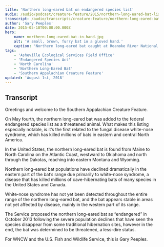 ```yaml
---
title: 'Northern long-eared bat on endangered species list'
audio: /audio/podcast/creature-feature/2015/northern-long-eared-bat-listing.mp3
transcript: /audio/transcripts/creature-feature/northern-long-eared-bat-on-the-endangered-species-list.pdf
author: 'Gary Peeples'
date: 2015-05-18T00:00:00.000Z
hero:
    name: northern-long-eared-bat-in-hand.jpg
    alt: 'A small, brown, furry bat in a gloved hand.'
    caption: 'Northern long-eared bat caught at Roanoke River National Wildlife Refuge. Photo by USFWS.'
tags:
    - 'Asheville Ecological Services Field Office'
    - 'Endangered Species Act'
    - 'North Carolina'
    - 'Northern Long-Eared Bat'
    - 'Southern Appalachian Creature Feature'
updated: 'August 1st, 2018'
---
```


## Transcript

Greetings and welcome to the Southern Appalachian Creature Feature.

On May fourth, the northern long-eared bat was added to the federal endangered species list as a threatened animal. What makes this listing especially notable, is it’s the first related to the fungal disease white-nose syndrome, which has killed millions of bats in eastern and central North America.

In the United States, the northern long-eared bat is found from Maine to North Carolina on the Atlantic Coast, westward to Oklahoma and north through the Dakotas, reaching into eastern Montana and Wyoming.

Northern long-eared bat populations have declined dramatically in the eastern part of the bat’s range due primarily to white-nose syndrome, a disease that has killed millions of cave-hibernating bats of many species in the United States and Canada.

White-nose syndrome has not yet been detected throughout the entire range of the northern long-eared bat, and the bat appears stable in areas not yet affected by disease, mainly in the western part of its range.

The Service proposed the northern long-eared bat as “endangered” in October 2013 following the severe population declines that have seen the species disappear from some traditional hibernation sites, however in the end, the bat was determined to be threatened, a less-dire status.

For WNCW and the U.S. Fish and Wildlife Service, this is Gary Peeples.
